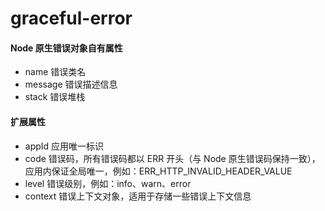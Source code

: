 # graceful-error

#### Node 原生错误对象自有属性

- name 错误类名
- message 错误描述信息
- stack 错误堆栈

#### 扩展属性

- appId 应用唯一标识
- code 错误码，所有错误码都以 ERR 开头（与 Node 原生错误码保持一致），应用内保证全局唯一，例如：ERR_HTTP_INVALID_HEADER_VALUE
- level 错误级别，例如：info、warn、error
- context 错误上下文对象，适用于存储一些错误上下文信息
